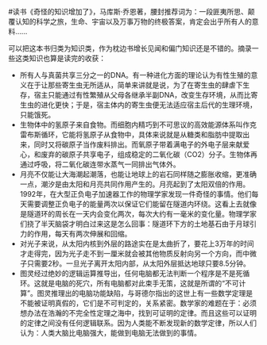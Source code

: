 \#读书《奇怪的知识增加了》，马库斯·乔恩著，腰封推荐词为：一段匪夷所思、颠覆认知的科学之旅，生命、宇宙以及万事万物的终极答案，肯定会出乎所有人的意料……

可以把这本书归类为知识类，作为枕边书增长见闻和偏门知识还是不错的。摘录一些这类知识也算是读完的收获：

- 所有人与真菌共享三分之一的DNA。有一种进化方面的理论认为有性生殖的意义在于让那些寄生虫无所适从，简单来讲就是说，为了在寄生虫的肆虐下生存，宿主只能通过有性繁殖从父母各继承半副DNA，改变生存环境，从而比寄生虫的进化更快；于是，宿主体内的寄生虫便无法适应宿主后代的生理环境，只能饿死。
- 生物体中的氢原子来自食物。而细胞内精巧到不可思议的高效能源体系叫作克雷布斯循环，它能将氢原子从食物中，具体来说就是从糖类和脂肪中提取出来，同时又将碳原子当作废料排出。而氧原子带着满电子的外电子层来献爱心，和废弃的碳原子共享电子，组成稳定的二氧化碳（CO2）分子。生物体再通过呼吸，将二氧化碳连带水蒸气一同排出气体外。
- 月亮不仅能让大海潮起潮落，也能让地球上的岩石同样随之膨胀收缩，更准确一点，潮汐是由太阳和月亮共同作用产生的。月亮起到了太阳双倍的作用。1992年，在大型正负电子加速器工作的物理学家发现一件奇怪的事情。他们每天需要调整正负电子的能量两次以保证它们能留在隧道内环绕。这看上去就像是隧道环的周长在一天内会变化两次，每次大约有一毫米的变化量。物理学家们挠了半天脑袋才明白过来这是怎么回事：隧道环下方的土地基石由于月球引力的作用，每天有两次伸展和回缩。
- 对光子来说，从太阳内核到外层的路途实在是太曲折了，要花上3万年的时间才走得完，因为光子走不到一厘米就会被其他物质反射向另一个方向，而中微子只需要2秒。一旦光子离开太阳内部，从太阳外层抵达地球只要8.5分钟。
- 图灵经过绝妙的逻辑运算推导出，任何电脑都无法判断一个程序是不是死循环。这就是电脑的死穴，所有电脑都对此束手无策，这就是所谓的“不可计算”。图灵推理出的电脑功能缺陷，与哥德尔指出的这世上有一些数学定理是不能被证明真假的，它们是不可判定的，关系紧密。数学家的难题在于：必须想办法在浩瀚的不完全性定理之海中，找到可证明的定律。而且这些可以证明的定律之间没有任何逻辑联系。因为人类能不断发现新的数学定律，所以人们认为：人类大脑比电脑强大，能做到电脑无法做到的事情。

